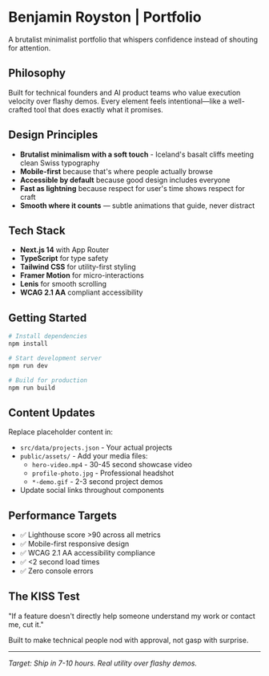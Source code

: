 # Benjamin Royston | Portfolio

A brutalist minimalist portfolio that whispers confidence instead of shouting for attention.

## Philosophy

Built for technical founders and AI product teams who value execution velocity over flashy demos. Every element feels intentional—like a well-crafted tool that does exactly what it promises.

## Design Principles

- **Brutalist minimalism with a soft touch** - Iceland's basalt cliffs meeting clean Swiss typography
- **Mobile-first** because that's where people actually browse  
- **Accessible by default** because good design includes everyone
- **Fast as lightning** because respect for user's time shows respect for craft
- **Smooth where it counts** — subtle animations that guide, never distract

## Tech Stack

- **Next.js 14** with App Router
- **TypeScript** for type safety
- **Tailwind CSS** for utility-first styling
- **Framer Motion** for micro-interactions
- **Lenis** for smooth scrolling
- **WCAG 2.1 AA** compliant accessibility

## Getting Started

```bash
# Install dependencies
npm install

# Start development server
npm run dev

# Build for production
npm run build
```

## Content Updates

Replace placeholder content in:

- `src/data/projects.json` - Your actual projects
- `public/assets/` - Add your media files:
  - `hero-video.mp4` - 30-45 second showcase video
  - `profile-photo.jpg` - Professional headshot
  - `*-demo.gif` - 2-3 second project demos
- Update social links throughout components

## Performance Targets

- ✅ Lighthouse score >90 across all metrics
- ✅ Mobile-first responsive design  
- ✅ WCAG 2.1 AA accessibility compliance
- ✅ <2 second load times
- ✅ Zero console errors

## The KISS Test

"If a feature doesn't directly help someone understand my work or contact me, cut it."

Built to make technical people nod with approval, not gasp with surprise.

---

*Target: Ship in 7-10 hours. Real utility over flashy demos.*
